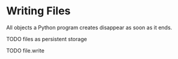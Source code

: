 # Writing Files

All objects a Python program creates disappear as soon as it ends.

TODO files as persistent storage

TODO file.write
